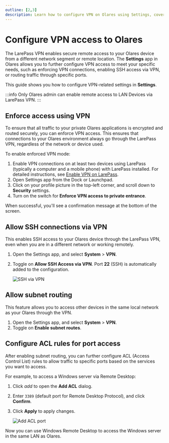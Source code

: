```yaml
---
outline: [2,3]
description: Learn how to configure VPN on Olares using Settings, covering VPN enforcement, SSH access, and subnet routing.
---
```

# Configure VPN access to Olares

The LarePass VPN enables secure remote access to your Olares device from a different network segment or remote location. The **Settings** app in Olares allows you to further configure VPN access to meet your specific needs, such as enforcing VPN connections, enabling SSH access via VPN, or routing traffic through specific ports.

This guide shows you how to configure VPN-related settings in **Settings**.

:::info
Only Olares admin can enable remote access to LAN Devices via LarePass VPN.
:::

## Enforce access using VPN

To ensure that all traffic to your private Olares applications is encrypted and routed securely, you can enforce VPN access. This ensures that connections to your Olares environment always go through the LarePass VPN, regardless of the network or device used.

To enable enforced VPN mode:

1. Enable VPN connections on at least two devices using LarePass (typically a computer and a mobile phone) with LarePass installed. For detailed instructions, see [Enable VPN on LarePass](/manual/larepass/private-network.md).
2. Open Settings app from the Dock or Launchpad.
3. Click on your profile picture in the top-left corner, and scroll down to **Security** settings.
4. Turn on the switch for **Enforce VPN access to private entrance**.

When successful, you'll see a confirmation message at the bottom of the screen.


## Allow SSH connections via VPN
This enables SSH access to your Olares device through the LarePass VPN, even when you are in a different network or working remotely.

1. Open the Settings app, and select **System** > **VPN**.
2. Toggle on **Allow SSH Access via VPN**. Port **22** (SSH) is automatically added to the configuration.

   ![SSH via VPN](/images/manual/tasks/ssh-via-vpn.png#bordered)
## Allow subnet routing
This feature allows you to access other devices in the same local network as your Olares through the VPN.

1. Open the Settings app, and select **System** > **VPN**.
2. Toggle on **Enable subnet routes**.

## Configure ACL rules for port access
After enabling subnet routing, you can further configure ACL (Access Control List) rules to allow traffic to specific ports based on the services you want to access.

For example, to access a Windows server via Remote Desktop:
1. Click <i class="material-symbols-outlined">add</i> to open the **Add ACL** dialog.
2. Enter `3389` (default port for Remote Desktop Protocol), and click **Confirm**.
3. Click **Apply** to apply changes.

   ![Add ACL port](/images/manual/tasks/add-acl-port.png#bordered)

Now you can use Windows Remote Desktop to access the Windows server in the same LAN as Olares.